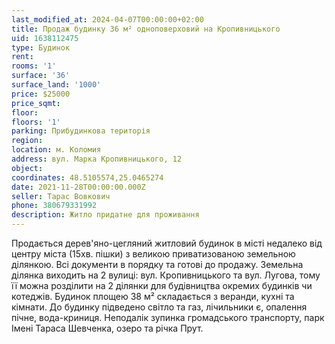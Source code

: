 ```yaml
---
last_modified_at: 2024-04-07T00:00:00+02:00
title: Продаж будинку 36 м² одноповерховий на Кропивницького
uid: 1638112475
type: Будинок
rent:
rooms: '1'
surface: '36'
surface_land: '1000'
price: $25000
price_sqmt:
floor:
floors: '1'
parking: Прибудинкова територія
region:
location: м. Коломия
address: вул. Марка Кропивницького, 12
object:
coordinates: 48.5105574,25.0465274
date: 2021-11-28T00:00:00.000Z
seller: Тарас Вовкович
phone: 380679331992
description: Житло придатне для проживання
---
```


Продається дерев'яно-цегляний житловий будинок в місті недалеко від центру міста (15хв. пішки) з великою приватизованою земельною ділянкою. Всі документи в порядку та готові до продажу. Земельна ділянка виходить на 2 вулиці: вул. Кропивницького та вул. Лугова, тому її можна розділити на 2 ділянки для будівництва окремих будинків чи котеджів. Будинок площею 38 м² складається з веранди, кухні та кімнати. До будинку підведено світло та газ, лічильники є, опалення пічне, вода-криниця. Неподалік зупинка громадського транспорту, парк Імені Тараса Шевченка, озеро та річка Прут.
